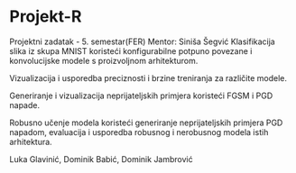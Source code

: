 # Projekt-R

Projektni zadatak - 5. semestar(FER)
Mentor: Siniša Šegvić
Klasifikacija slika iz skupa MNIST koristeći konfigurabilne potpuno povezane i konvolucijske modele s proizvoljnom arhitekturom.

Vizualizacija i usporedba preciznosti i brzine treniranja za različite modele.

Generiranje i vizualizacija neprijateljskih primjera koristeći FGSM i PGD napade.

Robusno učenje modela koristeći generiranje neprijateljskih primjera PGD napadom, evaluacija i usporedba robusnog i nerobusnog modela istih arhitektura.

Luka Glavinić, Dominik Babić, Dominik Jambrović
